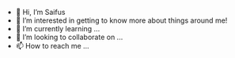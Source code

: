 - 👋 Hi, I’m Saifus
- 👀 I’m interested in getting to know more about things around me!
- 🌱 I’m currently learning ...
- 💞️ I’m looking to collaborate on ...
- 📫 How to reach me ...

<!---
ssaifus/ssaifus is a ✨ special ✨ repository because its `README.md` (this file) appears on your GitHub profile.
You can click the Preview link to take a look at your changes.
--->
